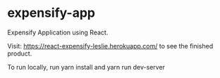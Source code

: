 # expensify-app
Expensify Application using React.

Visit: https://react-expensify-leslie.herokuapp.com/ to see the finished product. 

To run locally, run yarn install and yarn run dev-server

